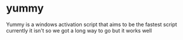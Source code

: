 # yummy

Yummy is a windows activation script that aims to be the fastest script currently it isn't so we got a long way to go but it works well
